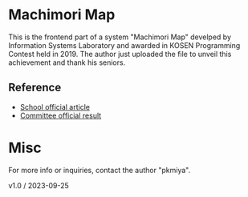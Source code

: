 # Machimori Map
This is the frontend part of a system "Machimori Map" develped by Information Systems Laboratory and awarded in KOSEN Programming Contest held in 2019.
The author just uploaded the file to unveil this achievement and thank his seniors.

## Reference
- [School official article](https://kumamoto-nct.ac.jp/award/2019/10/20191017a/)
- [Committee official result](https://www.procon.gr.jp/wp-content/uploads//2019/10/c0b490b4b7735fe3aa78a7f4a4f77d59.pdf)

# Misc
For more info or inquiries, contact the author "pkmiya".

v1.0 / 2023-09-25
